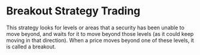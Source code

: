# Breakout Strategy Trading

This strategy looks for levels or areas that a security has been unable to move beyond, and waits for it to move beyond those levels (as it could keep moving in that direction). When a price moves beyond one of these levels, it is called a breakout.
